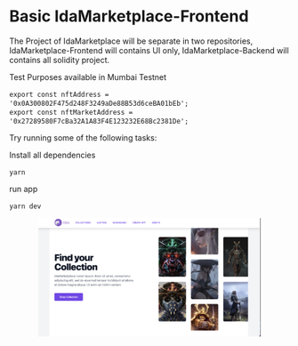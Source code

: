 # Basic IdaMarketplace-Frontend

The Project of IdaMarketplace will be separate in two repositories, IdaMarketplace-Frontend will contains UI only, IdaMarketplace-Backend will contains all solidity project.

Test Purposes available in Mumbai Testnet
```shell
export const nftAddress = '0x0A300802F475d248F3249aDe88B53d6ceBA01bEb';
export const nftMarketAddress = '0x27289580F7cBa32A1A83F4E123232E68Bc2381De';
```

Try running some of the following tasks:

Install all dependencies
```shell
yarn
```

run app
```shell
yarn dev
```

<p align="center">
  <img src="https://github.com/IdaMurni/IdaMarketplace/blob/main/public/idamarketplace.png" width="400">
</p>
